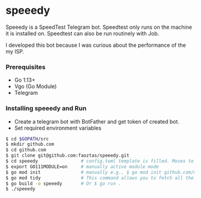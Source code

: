 # speeedy

Speeedy is a SpeedTest Telegram bot. Speedtest only runs on the machine it is installed on. Speedtest can also be run routinely with Job.

I developed this bot because I was curious about the performance of the my ISP.

### Prerequisites

* Go 1.13+
* Vgo (Go Module)
* Telegram

### Installing speeedy and Run

* Create a telegram bot with BotFather and get token of created bot.
* Set required environment variables

```bash
$ cd $GOPATH/src
$ mkdir github.com
$ cd github.com
$ git clone git@github.com:faoztas/speeedy.git
$ cd speeedy                # config.toml template is filled. Moves to the project directory.
$ export GO111MODULE=on     # manually active module mode
$ go mod init               # manually e.g., $ go mod init github.com/my/repo
$ go mod tidy               # This command allows you to fetch all the dependencies that you need for testing in your module.
$ go build -o speeedy       # Or $ go run .
$ ./speeedy
```
